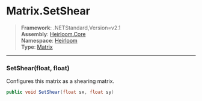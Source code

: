 # Matrix.SetShear

> **Framework**: .NETStandard,Version=v2.1  
> **Assembly**: [Heirloom.Core][0]  
> **Namespace**: [Heirloom][0]  
> **Type**: [Matrix][1]

--------------------------------------------------------------------------------

### SetShear(float, float)

Configures this matrix as a shearing matrix.

```cs
public void SetShear(float sx, float sy)
```

[0]: ../Heirloom.Core.md
[1]: Heirloom.Matrix.md
